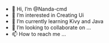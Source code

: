 - 👋 Hi, I’m @Nanda-cmd
- 👀 I’m interested in Creating Ui
- 🌱 I’m currently learning Kivy and Java
- 💞️ I’m looking to collaborate on ...
- 📫 How to reach me ...

<!---
Nanda-cmd/Nanda-cmd is a ✨ special ✨ repository because its `README.md` (this file) appears on your GitHub profile.
You can click the Preview link to take a look at your changes.
--->
